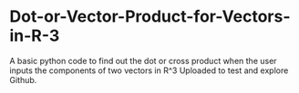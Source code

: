 # Dot-or-Vector-Product-for-Vectors-in-R-3
A basic python code to find out the dot or cross product when the user inputs the components of two vectors in R^3
Uploaded to test and explore Github. 
